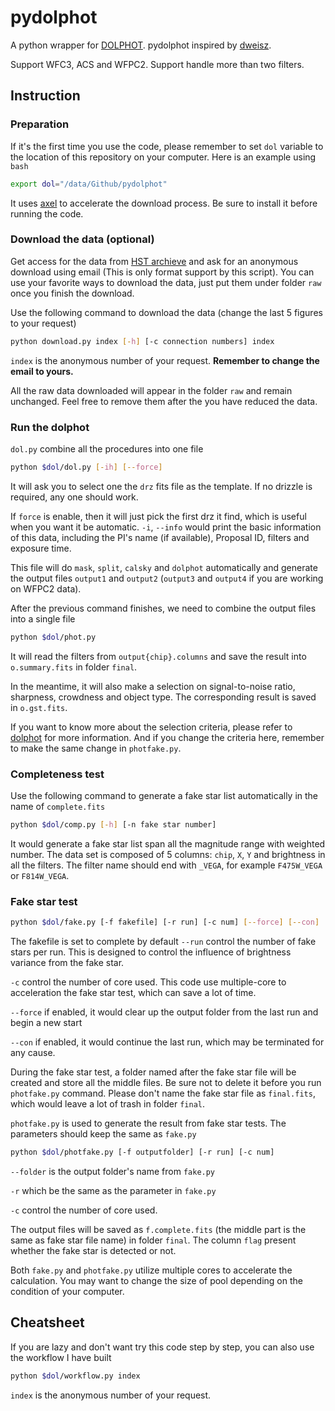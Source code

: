 # pydolphot
A python wrapper for [DOLPHOT](http://americano.dolphinsim.com/dolphot/).
pydolphot inspired by [dweisz](https://github.com/dweisz/pydolphot).

Support WFC3, ACS and WFPC2.
Support handle more than two filters.

## Instruction

### Preparation

If it's the first time you use the code, please remember to set `dol` variable to the location of this repository on your computer. Here is an example using `bash`
```bash
export dol="/data/Github/pydolphot"
```

It uses [axel](https://github.com/axel-download-accelerator/axel) to accelerate the download process. Be sure to install it before running the code.

### Download the data (optional)

Get access for the data from [HST archieve](http://archive.stsci.edu/hst/search.php) and ask for an anonymous download using email (This is only format support by this script). You can use your favorite ways to download the data, just put them under folder `raw` once you finish the download.

Use the following command to download the data (change the last 5 figures to your request)
```bash
python download.py index [-h] [-c connection numbers] index
```
`index` is the anonymous number of your request. 
**Remember to change the email to yours.**

All the raw data downloaded will appear in the folder `raw` and remain unchanged. Feel free to remove them after the you have reduced the data. 

### Run the dolphot
`dol.py` combine all the procedures into one file
```bash
python $dol/dol.py [-ih] [--force]
```
It will ask you to select one the `drz` fits file as the template. If no drizzle is required, any one should work.

If `force` is enable, then it will just pick the first drz it find, which is useful when you want it be automatic.
`-i`, `--info` would print the basic information of this data, including the PI's name (if available), Proposal ID, filters and exposure time.

This file will do `mask`, `split`, `calsky` and `dolphot` automatically and generate the output files `output1` and `output2` (`output3` and `output4` if you are working on WFPC2 data).

After the previous command finishes, we need to combine the output files into a single file
```bash
python $dol/phot.py
```
It will read the filters from `output{chip}.columns` and save the result into `o.summary.fits` in folder `final`.

In the meantime, it will also make a selection on signal-to-noise ratio, sharpness, crowdness and object type. The corresponding result is saved in `o.gst.fits`.

If you want to know more about the selection criteria, please refer to [dolphot](https://github.com/dstndstn/dolphot) for more information. And if you change the criteria here, remember to make the same change in `photfake.py`.

### Completeness test
Use the following command to generate a fake star list automatically in the name of `complete.fits`

```bash
python $dol/comp.py [-h] [-n fake star number]
```

It would generate a fake star list span all the magnitude range with weighted number. The data set is composed of 5 columns: `chip`, `X`, `Y` and brightness in all the filters. The filter name should end with `_VEGA`, for example `F475W_VEGA` or `F814W_VEGA`.

### Fake star test
```bash
python $dol/fake.py [-f fakefile] [-r run] [-c num] [--force] [--con]
```
The fakefile is set to complete by default
`--run` control the number of fake stars per run. This is designed to control the influence of brightness variance from the fake star.

`-c` control the number of core used. This code use multiple-core to acceleration the fake star test, which can save a lot of time.

`--force` if enabled, it would clear up the output folder from the last run and begin a new start

`--con` if enabled, it would continue the last run, which may be terminated for any cause.

During the fake star test, a folder named after the fake star file will be created and store all the middle files. Be sure not to delete it before you run `photfake.py` command. Please don't name the fake star file as `final.fits`, which would leave a lot of trash in folder `final`.

`photfake.py` is used to generate the result from fake star tests. The parameters should keep the same as `fake.py`
```bash
python $dol/photfake.py [-f outputfolder] [-r run] [-c num]
```
`--folder` is the output folder's name from `fake.py`

`-r` which be the same as the parameter in `fake.py`

`-c` control the number of core used.

The output files will be saved as `f.complete.fits` (the middle part is the same as fake star file name) in folder `final`. The column `flag` present whether the fake star is detected or not.

Both `fake.py` and `photfake.py` utilize multiple cores to accelerate the calculation. You may want to change the size of pool depending on the condition of your computer.

## Cheatsheet
If you are lazy and don't want try this code step by step, you can also use the workflow I have built
```bash
python $dol/workflow.py index
```
`index` is the anonymous number of your request. 



